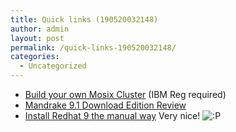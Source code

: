 ```yaml
---
title: Quick links (190520032148)
author: admin
layout: post
permalink: /quick-links-190520032148/
categories:
  - Uncategorized
---
```

  * [Build your own Mosix Cluster][1] (IBM Reg required)</a>
  * [Mandrake 9.1 Download Edition Review][2]
  * [Install Redhat 9 the manual way][3] Very nice! <img src="http://blog.lotas-smartman.net/wp-includes/images/smilies/icon_razz.gif" alt=":P" class="wp-smiley" />

 [1]: https://www6.software.ibm.com/reg/devworks/dw-linuxmosix-i?S_TACT=103AMW61&S_CMP=GR&ca=dgr-lnxw07MosixClustering
 [2]: http://www.linuxworld.com.au/index.php?id=238344042&fp=16&fpid=0
 [3]: http://www.osnews.com/story.php?news_id=3585